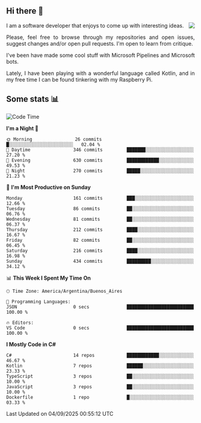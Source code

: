 ## Hi there :slightly_smiling_face:

<img src="https://github-readme-stats.vercel.app/api?username=victorgrycuk&show_icons=true&count_private=true&title_color=F7941E&icon_color=F7941E" align="right">

<p align="justify">
I am a software developer that enjoys to come up with interesting ideas.
<p/>

<p align= "justify">
Please, feel free to browse through my repositories and open issues, suggest changes and/or open pull requests. I'm open to learn from critique.
<p/>


<p align= "justify">
I've been have made some cool stuff with Microsoft Pipelines and Microsoft bots.
<p/>

<p align= "justify">
Lately, I have been playing with a wonderful language called Kotlin, and in my free time I can be found tinkering with my Raspberry Pi.
<p/>

## Some stats :bar_chart:
<!--START_SECTION:waka-->
![Code Time](http://img.shields.io/badge/Code%20Time-2%2C239%20hrs%2045%20mins-blue)

**I'm a Night 🦉** 

```text
🌞 Morning                26 commits          █░░░░░░░░░░░░░░░░░░░░░░░░   02.04 % 
🌆 Daytime                346 commits         ███████░░░░░░░░░░░░░░░░░░   27.20 % 
🌃 Evening                630 commits         ████████████░░░░░░░░░░░░░   49.53 % 
🌙 Night                  270 commits         █████░░░░░░░░░░░░░░░░░░░░   21.23 % 
```
📅 **I'm Most Productive on Sunday** 

```text
Monday                   161 commits         ███░░░░░░░░░░░░░░░░░░░░░░   12.66 % 
Tuesday                  86 commits          ██░░░░░░░░░░░░░░░░░░░░░░░   06.76 % 
Wednesday                81 commits          ██░░░░░░░░░░░░░░░░░░░░░░░   06.37 % 
Thursday                 212 commits         ████░░░░░░░░░░░░░░░░░░░░░   16.67 % 
Friday                   82 commits          ██░░░░░░░░░░░░░░░░░░░░░░░   06.45 % 
Saturday                 216 commits         ████░░░░░░░░░░░░░░░░░░░░░   16.98 % 
Sunday                   434 commits         █████████░░░░░░░░░░░░░░░░   34.12 % 
```


📊 **This Week I Spent My Time On** 

```text
🕑︎ Time Zone: America/Argentina/Buenos_Aires

💬 Programming Languages: 
JSON                     0 secs              █████████████████████████   100.00 % 

🔥 Editors: 
VS Code                  0 secs              █████████████████████████   100.00 % 
```

**I Mostly Code in C#** 

```text
C#                       14 repos            ████████████░░░░░░░░░░░░░   46.67 % 
Kotlin                   7 repos             ██████░░░░░░░░░░░░░░░░░░░   23.33 % 
TypeScript               3 repos             ██░░░░░░░░░░░░░░░░░░░░░░░   10.00 % 
JavaScript               3 repos             ██░░░░░░░░░░░░░░░░░░░░░░░   10.00 % 
Dockerfile               1 repo              █░░░░░░░░░░░░░░░░░░░░░░░░   03.33 % 
```




 Last Updated on 04/09/2025 00:55:12 UTC
<!--END_SECTION:waka-->
